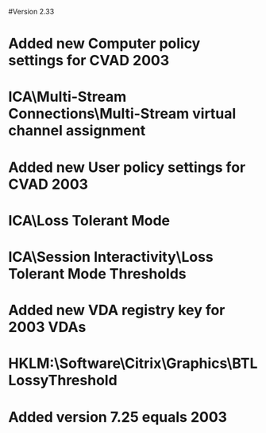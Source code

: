 #Version 2.33
#	Added new Computer policy settings for CVAD 2003
#		ICA\Multi-Stream Connections\Multi-Stream virtual channel assignment
#	Added new User policy settings for CVAD 2003
#		ICA\Loss Tolerant Mode
#		ICA\Session Interactivity\Loss Tolerant Mode Thresholds
#	Added new VDA registry key for 2003 VDAs
#		HKLM:\Software\Citrix\Graphics\BTLLossyThreshold
#	Added version 7.25 equals 2003
